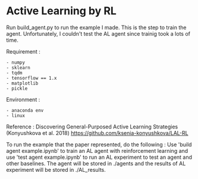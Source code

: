 # Active Learning by RL
Run build_agent.py to run the example I made.
This is the step to train the agent.
Unfortunately, I couldn't test the AL agent since trainig took a lots of time. 

Requirement : 

    - numpy
    - sklearn
    - tqdm
    - tensorflow == 1.x
    - matplotlib
    - pickle

Environment :

    - anaconda env
    - linux 

Reference : Discovering General-Purposed Active Learning Strategies (Konyushkova et al. 2018)
https://github.com/ksenia-konyushkova/LAL-RL

To run the example that the paper represented, do the following :
Use 'build agent example.ipynb' to train an AL agent with reinforcement learning and use 
'test agent example.ipynb' to run an AL experiment to test an agent and other baselines. 
The agent will be stored in ./agents and the results of AL experiment will be stored in 
./AL_results.

